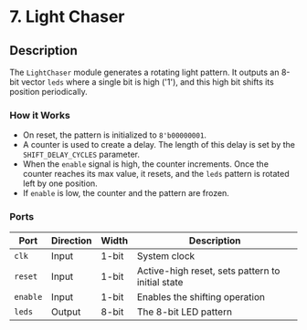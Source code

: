 # 7. Light Chaser

## Description
The `LightChaser` module generates a rotating light pattern. It outputs an 8-bit vector `leds` where a single bit is high ('1'), and this high bit shifts its position periodically.

### How it Works
- On reset, the pattern is initialized to `8'b00000001`.
- A counter is used to create a delay. The length of this delay is set by the `SHIFT_DELAY_CYCLES` parameter.
- When the `enable` signal is high, the counter increments. Once the counter reaches its max value, it resets, and the `leds` pattern is rotated left by one position.
- If `enable` is low, the counter and the pattern are frozen.

### Ports
| Port      | Direction | Width | Description                                       |
|-----------|-----------|-------|---------------------------------------------------|
| `clk`     | Input     | 1-bit | System clock                                      |
| `reset`   | Input     | 1-bit | Active-high reset, sets pattern to initial state  |
| `enable`  | Input     | 1-bit | Enables the shifting operation                    |
| `leds`    | Output    | 8-bit | The 8-bit LED pattern                             |
